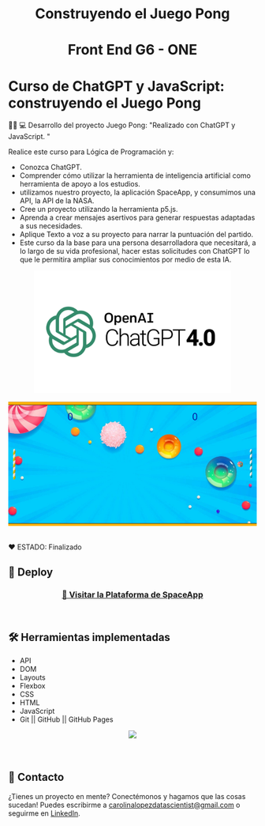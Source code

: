 <h1 align="center"> Construyendo el Juego Pong </h1>

<h1 align="center"> Front End G6 - ONE </h1>
 
# Curso de ChatGPT y JavaScript: construyendo el Juego Pong
 

👩‍💻 💻 Desarrollo del proyecto  Juego Pong: "Realizado con ChatGPT y JavaScript. "   

Realice este curso para Lógica de Programación y: 
* Conozca ChatGPT.
* Comprender cómo utilizar la herramienta de inteligencia artificial como herramienta de apoyo a los estudios.
* utilizamos nuestro proyecto, la aplicación SpaceApp, y consumimos una API, la API de la NASA.
* Cree un proyecto utilizando la herramienta p5.js. 
* Aprenda a crear mensajes asertivos para generar respuestas adaptadas a sus necesidades.
* Aplique Texto a voz a su proyecto para narrar la puntuación del partido.
* Este curso da la base para una persona desarrolladora que necesitará, a lo largo de su vida profesional, hacer estas solicitudes con ChatGPT lo que le permitira ampliar sus conocimientos por medio de esta IA.


<p align="center" >
     <img width="400" heigth="200" src="ChatGPT3.png">
     
</p>


<p align="center" >
     <img width="800" heigth="600" src="portada.png">   
</p>

<br />
  ❤️ ESTADO: Finalizado
<br />

## 🔎 Deploy
<div align="center">
  <h3>
    <a href="https://bety2022.github.io/SpaceApp/" >
      🔗 Visitar la Plataforma de SpaceApp
    </a>
</div>
<br />

## 🛠️ Herramientas implementadas 
  - API
  - DOM
  - Layouts
  - Flexbox
  - CSS
  - HTML
  - JavaScript
  - Git || GitHub || GitHub Pages


<div align="center">
    <a href="https://skillicons.dev">
      <img src="https://skillicons.dev/icons?i=flexbox,layouts,css,html,js,git,github,figma,api" />
    </a>
</div>
<br />

<br />

## 📧 Contacto
¿Tienes un proyecto en mente? Conectémonos y hagamos que las cosas sucedan! Puedes escribirme a carolinalopezdatascientist@gmail.com o seguirme en [LinkedIn](https://www.linkedin.com/in/carolina-lopez-430208106/).
<br /><br />
